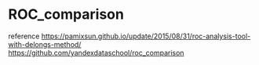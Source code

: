 # ROC_comparison



reference
https://pamixsun.github.io/update/2015/08/31/roc-analysis-tool-with-delongs-method/
https://github.com/yandexdataschool/roc_comparison
